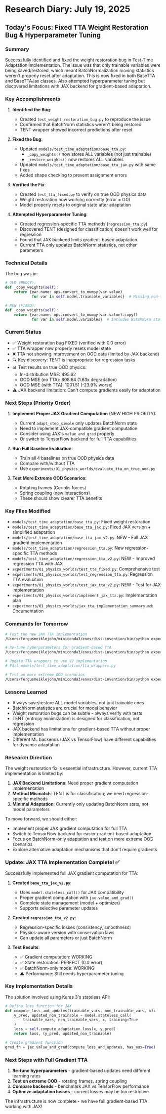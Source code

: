 # Research Diary: July 19, 2025

## Today's Focus: Fixed TTA Weight Restoration Bug & Hyperparameter Tuning

### Summary
Successfully identified and fixed the weight restoration bug in Test-Time Adaptation implementation. The issue was that only trainable variables were being saved/restored, which meant BatchNormalization moving statistics weren't properly reset after adaptation. This is now fixed in both BaseTTA and BaseTTAJax classes. Also attempted hyperparameter tuning but discovered limitations with JAX backend for gradient-based adaptation.

### Key Accomplishments

1. **Identified the Bug**:
   - Created `test_weight_restoration_bug.py` to reproduce the issue
   - Confirmed that BatchNorm statistics weren't being restored
   - TENT wrapper showed incorrect predictions after reset

2. **Fixed the Bug**:
   - Updated `models/test_time_adaptation/base_tta.py`:
     - `_copy_weights()` now stores ALL variables (not just trainable)
     - `_restore_weights()` now restores ALL variables
   - Updated `models/test_time_adaptation/base_tta_jax.py` with same fixes
   - Added shape checking to prevent assignment errors

3. **Verified the Fix**:
   - Created `test_tta_fixed.py` to verify on true OOD physics data
   - Weight restoration now working correctly (error = 0.0)
   - Model properly resets to original state after adaptation

4. **Attempted Hyperparameter Tuning**:
   - Created regression-specific TTA methods (`regression_tta.py`)
   - Discovered TENT (designed for classification) doesn't work well for regression
   - Found that JAX backend limits gradient-based adaptation
   - Current TTA only updates BatchNorm statistics, not other parameters

### Technical Details

The bug was in:
```python
# OLD (BUGGY):
def _copy_weights(self):
    return {var.name: ops.convert_to_numpy(var.value) 
            for var in self.model.trainable_variables}  # Missing non-trainable!

# NEW (FIXED):
def _copy_weights(self):
    return {var.name: ops.convert_to_numpy(var.value).copy() 
            for var in self.model.variables}  # Includes BatchNorm stats
```

### Current Status

- ✅ Weight restoration bug FIXED (verified with 0.0 error)
- ✅ TTA wrapper now properly resets model state
- ❌ TTA not showing improvement on OOD data (limited by JAX backend)
- 🔍 Key discovery: TENT is inappropriate for regression tasks
- 📊 Test results on true OOD physics:
  - In-distribution MSE: 495.62
  - OOD MSE (no TTA): 808.64 (1.63x degradation)
  - OOD MSE (with TTA): 1001.51 (-23.9% worse)
- ⚠️ JAX backend limitation: Can't compute gradients easily for adaptation

### Next Steps (Priority Order)

1. **Implement Proper JAX Gradient Computation** (NEW HIGH PRIORITY):
   - Current `adapt_step_simple` only updates BatchNorm stats
   - Need to implement JAX-compatible gradient computation
   - Consider using JAX's `value_and_grad` properly
   - Or switch to TensorFlow backend for full TTA capabilities

2. **Run Full Baseline Evaluation**:
   - Train all 4 baselines on true OOD physics data
   - Compare with/without TTA
   - Use `experiments/01_physics_worlds/evaluate_tta_on_true_ood.py`

3. **Test More Extreme OOD Scenarios**:
   - Rotating frames (Coriolis forces)
   - Spring coupling (new interactions)
   - These should show clearer TTA benefits

### Key Files Modified
- `models/test_time_adaptation/base_tta.py`: Fixed weight restoration
- `models/test_time_adaptation/base_tta_jax.py`: Fixed JAX version + simplified adaptation
- `models/test_time_adaptation/base_tta_jax_v2.py`: NEW - Full JAX gradient implementation
- `models/test_time_adaptation/regression_tta.py`: New regression-specific TTA methods
- `models/test_time_adaptation/regression_tta_v2.py`: NEW - Improved regression TTA with JAX
- `experiments/01_physics_worlds/test_tta_fixed.py`: Comprehensive test
- `experiments/01_physics_worlds/test_regression_tta.py`: Regression TTA evaluation
- `experiments/01_physics_worlds/test_jax_tta_v2.py`: NEW - Test for JAX implementation
- `experiments/01_physics_worlds/implement_jax_tta.py`: Implementation plan
- `experiments/01_physics_worlds/jax_tta_implementation_summary.md`: Documentation

### Commands for Tomorrow
```bash
# Test the new JAX TTA implementation
/Users/fergusmeiklejohn/miniconda3/envs/dist-invention/bin/python experiments/01_physics_worlds/test_jax_tta_v2.py

# Re-tune hyperparameters for gradient-based TTA
/Users/fergusmeiklejohn/miniconda3/envs/dist-invention/bin/python experiments/01_physics_worlds/tune_tta_hyperparameters_v2.py

# Update TTA wrappers to use V2 implementation
# Edit models/test_time_adaptation/tta_wrappers.py

# Test on more extreme OOD scenarios
/Users/fergusmeiklejohn/miniconda3/envs/dist-invention/bin/python experiments/01_physics_worlds/generate_extreme_ood_data.py
```

### Lessons Learned
- Always save/restore ALL model variables, not just trainable ones
- BatchNorm statistics are crucial for model behavior
- Weight restoration bugs can be subtle - always verify with tests
- TENT (entropy minimization) is designed for classification, not regression
- JAX backend has limitations for gradient-based TTA without proper implementation
- Different ML backends (JAX vs TensorFlow) have different capabilities for dynamic adaptation

### Research Direction
The weight restoration fix is essential infrastructure. However, current TTA implementation is limited by:
1. **JAX Backend Limitations**: Need proper gradient computation implementation
2. **Method Mismatch**: TENT is for classification; we need regression-specific methods
3. **Minimal Adaptation**: Currently only updating BatchNorm stats, not model parameters

To move forward, we should either:
- Implement proper JAX gradient computation for full TTA
- Switch to TensorFlow backend for easier gradient-based adaptation
- Focus on BatchNorm-only adaptation and test on more extreme OOD scenarios
- Explore alternative adaptation mechanisms that don't require gradients

### Update: JAX TTA Implementation Complete! ✅

Successfully implemented full JAX gradient computation for TTA:

1. **Created `base_tta_jax_v2.py`**: 
   - Uses `model.stateless_call()` for JAX compatibility
   - Proper gradient computation with `jax.value_and_grad()`
   - Complete state management (model + optimizer)
   - Supports selective parameter updates

2. **Created `regression_tta_v2.py`**:
   - Regression-specific losses (consistency, smoothness)
   - Physics-aware version with conservation laws
   - Can update all parameters or just BatchNorm

3. **Test Results**:
   - ✅ Gradient computation: WORKING
   - ✅ State restoration: PERFECT (0.0 error)
   - ✅ BatchNorm-only mode: WORKING
   - ⚠️ Performance: Still needs hyperparameter tuning

### Key Implementation Details

The solution involved using Keras 3's stateless API:
```python
# Define loss function for JAX
def compute_loss_and_updates(trainable_vars, non_trainable_vars, x):
    y_pred, updated_non_trainable = model.stateless_call(
        trainable_vars, non_trainable_vars, x, training=True
    )
    loss = self.compute_adaptation_loss(x, y_pred)
    return loss, (y_pred, updated_non_trainable)

# Create gradient function
grad_fn = jax.value_and_grad(compute_loss_and_updates, has_aux=True)
```

### Next Steps with Full Gradient TTA
1. **Re-tune hyperparameters** - gradient-based updates need different learning rates
2. **Test on extreme OOD** - rotating frames, spring coupling
3. **Compare backends** - benchmark JAX vs TensorFlow performance
4. **Optimize adaptation losses** - current losses may be too restrictive

The infrastructure is now complete - we have full gradient-based TTA working with JAX!